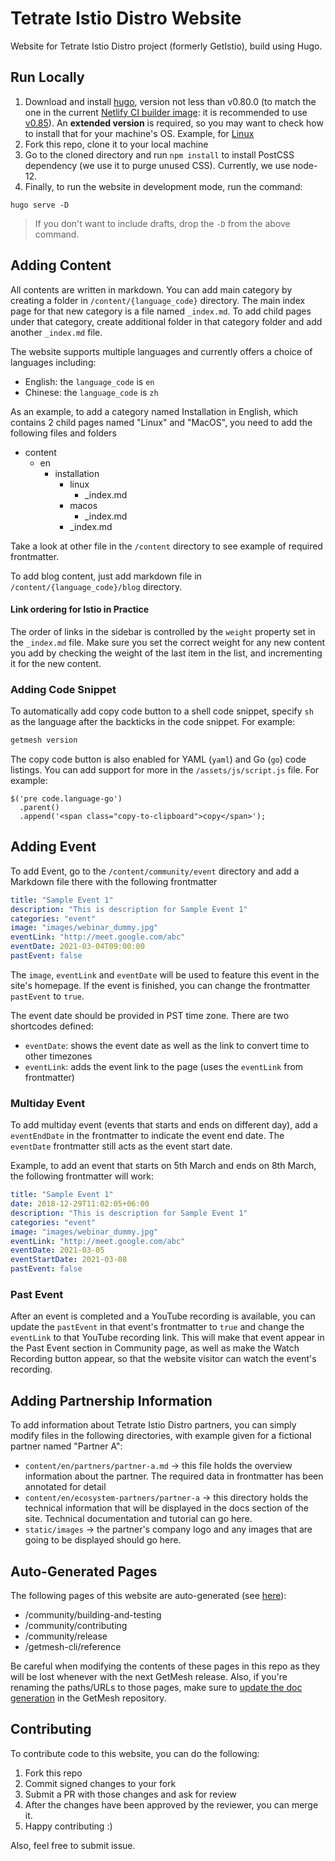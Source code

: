 # Tetrate Istio Distro Website
Website for Tetrate Istio Distro project (formerly GetIstio), build using Hugo.

## Run Locally 
1. Download and install [hugo](https://www.gohugo.io), version not less than v0.80.0 (to match the one in the current [Netlify CI builder image](https://github.com/netlify/build-image/blob/focal/focal-amd64.yaml#L26): it is recommended to use [v0.85](https://github.com/gohugoio/hugo/releases/tag/v0.85.0)). An **extended version** is required, so you may want to check how to install that for your machine's OS. Example, for [Linux](https://gohugo.io/getting-started/installing/#snap-package)
2. Fork this repo, clone it to your local machine
3. Go to the cloned directory and run `npm install` to install PostCSS dependency (we use it to purge unused CSS). Currently, we use node-12.
4. Finally, to run the website in development mode, run the command:

```
hugo serve -D
```

>If you don't want to include drafts, drop the `-D` from the above command.

## Adding Content

All contents are written in markdown. You can add main category by creating a folder in `/content/{language_code}` directory. The main index page for that new category is a file named `_index.md`. To add child pages under that category, create additional folder in that category folder and add another `_index.md` file.

The website supports multiple languages and currently offers a choice of languages including:
- English: the `language_code` is `en`
- Chinese: the `language_code` is `zh`

As an example, to add a category named Installation in English, which contains 2 child pages named "Linux" and "MacOS", you need to add the following files and folders

- content
  - en
    - installation
      - linux
        - _index.md
      - macos
        - _index.md
      - _index.md

Take a look at other file in the `/content` directory to see example of required frontmatter.

To add blog content, just add markdown file in `/content/{language_code}/blog` directory.

#### Link ordering for Istio in Practice

The order of links in the sidebar is controlled by the `weight` property set in the `_index.md` file. Make sure you set the correct weight for any new content you add by checking the weight of the last item in the list, and incrementing it for the new content.

### Adding Code Snippet

To automatically add copy code button to a shell code snippet, specify `sh` as the language after the backticks in the code snippet. For example:

```sh
getmesh version
``` 

The copy code button is also enabled for YAML (`yaml`) and Go (`go`) code listings. You can add support for more in the `/assets/js/script.js` file. For example:

```
$('pre code.language-go')
  .parent()
  .append('<span class="copy-to-clipboard">copy</span>');
```

## Adding Event

To add Event, go to the `/content/community/event` directory and add a Markdown file there with the following frontmatter

```yaml
title: "Sample Event 1"
description: "This is description for Sample Event 1"
categories: "event"
image: "images/webinar_dummy.jpg"
eventLink: "http://meet.google.com/abc"
eventDate: 2021-03-04T09:00:00
pastEvent: false
```

The `image`, `eventLink` and `eventDate` will be used to feature this event in the site's homepage. If the event is finished, you can change the frontmatter `pastEvent` to `true`.

The event date should be provided in PST time zone. There are two shortcodes defined:

- `eventDate`: shows the event date as well as the link to convert time to other timezones
- `eventLink`: adds the event link to the page (uses the `eventLink` from frontmatter)

### Multiday Event

To add multiday event (events that starts and ends on different day), add a `eventEndDate` in the frontmatter to indicate the event end date. The `eventDate` frontmatter still acts as the event start date.

Example, to add an event that starts on 5th March and ends on 8th March, the following frontmatter will work:

```yaml
title: "Sample Event 1"
date: 2018-12-29T11:02:05+06:00
description: "This is description for Sample Event 1"
categories: "event"
image: "images/webinar_dummy.jpg"
eventLink: "http://meet.google.com/abc"
eventDate: 2021-03-05
eventStartDate: 2021-03-08
pastEvent: false
```

### Past Event

After an event is completed and a YouTube recording is available, you can update the `pastEvent` in that event's frontmatter to `true` and change the `eventLink` to that YouTube recording link. This will make that event appear in the Past Event section in Community page, as well as make the Watch Recording button appear, so that the website visitor can watch the event's recording.


## Adding Partnership Information

To add information about Tetrate Istio Distro partners, you can simply modify files in the following directories, with example given for a fictional partner named "Partner A":

- `content/en/partners/partner-a.md` -> this file holds the overview information about the partner. The required data in frontmatter has been annotated for detail
- `content/en/ecosystem-partners/partner-a` -> this directory holds the technical information that will be displayed in the docs section of the site. Technical documentation and tutorial can go here.
- `static/images` -> the partner's company logo and any images that are going to be displayed should go here.

## Auto-Generated Pages

The following pages of this website are auto-generated (see [here](https://github.com/tetratelabs/getmesh/blob/main/doc/gen.go)):

- /community/building-and-testing
- /community/contributing
- /community/release
- /getmesh-cli/reference

Be careful when modifying the contents of these pages in this repo as they will be lost whenever with the next GetMesh release. Also, if you're renaming the paths/URLs to those pages, make sure to [update the doc generation](https://github.com/tetratelabs/getmesh/blob/main/doc/gen.go) in the GetMesh repository.

## Contributing

To contribute code to this website, you can do the following:

1. Fork this repo
2. Commit signed changes to your fork
3. Submit a PR with those changes and ask for review
4. After the changes have been approved by the reviewer, you can merge it.
5. Happy contributing :)

Also, feel free to submit issue.
